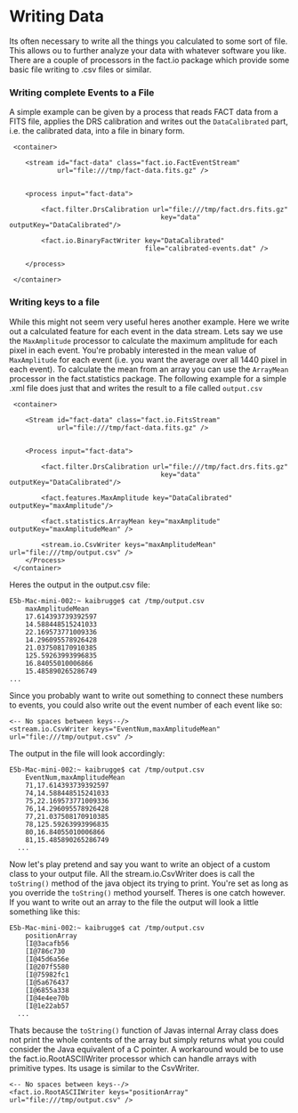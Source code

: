 Writing Data
============
Its often necessary to write all the things you calculated to some sort of file. This allows ou to further analyze your data with whatever 
software you like. There are a couple of processors in the fact.io package which provide some basic file writing to .csv files or similar.




### Writing complete Events to a File

A simple example can be given by a process that reads FACT data from
a FITS file, applies the DRS calibration and writes out the `DataCalibrated`
part, i.e. the calibrated data, into a file in binary form.

     <container>

        <stream id="fact-data" class="fact.io.FactEventStream"
                url="file:///tmp/fact-data.fits.gz" />


        <process input="fact-data">
          
            <fact.filter.DrsCalibration url="file:///tmp/fact.drs.fits.gz"  
                                          key="data" outputKey="DataCalibrated"/>

            <fact.io.BinaryFactWriter key="DataCalibrated"
                                      file="calibrated-events.dat" />
            
        </process>

     </container>


### Writing keys to a file

While this might not seem very useful heres another example. Here we write out a calculated feature for each event in the data stream. 
Lets say we use the `MaxAmplitude` processor to calculate the maximum amplitude for each pixel in each event.
You're probably interested in the mean value of `MaxAmplitude` for each event (i.e.  you want the average over all 1440 pixel in each event).
To calculate the mean from an array you can use the `ArrayMean` processor in the fact.statistics package. The following example for a simple
.xml file does just that and writes the result to a file called `output.csv`

     <container>

        <Stream id="fact-data" class="fact.io.FitsStream"
                url="file:///tmp/fact-data.fits.gz" />


        <Process input="fact-data">
          
            <fact.filter.DrsCalibration url="file:///tmp/fact.drs.fits.gz"  
                                          key="data" outputKey="DataCalibrated"/>
        
            <fact.features.MaxAmplitude key="DataCalibrated" outputKey="maxAmplitude"/>

            <fact.statistics.ArrayMean key="maxAmplitude" outputKey="maxAmplitudeMean" />
            
            <stream.io.CsvWriter keys="maxAmplitudeMean" url="file:///tmp/output.csv" />
        </Process>
     </container>

Heres the output in the output.csv file:

    E5b-Mac-mini-002:~ kaibrugge$ cat /tmp/output.csv
        maxAmplitudeMean
        17.614393739392597
        14.588448515241033
        22.169573771009336
        14.296095578926428
        21.037508170910385
        125.59263993996835
        16.84055010006866
        15.485890265286749
    ...

Since you probably want to write out something to connect these numbers to events, you could also write out the event number of each event like so:
    
    <-- No spaces between keys--/>    
    <stream.io.CsvWriter keys="EventNum,maxAmplitudeMean" url="file:///tmp/output.csv" />


The output in the file will look accordingly:

    E5b-Mac-mini-002:~ kaibrugge$ cat /tmp/output.csv
        EventNum,maxAmplitudeMean
        71,17.614393739392597
        74,14.588448515241033
        75,22.169573771009336
        76,14.296095578926428
        77,21.037508170910385
        78,125.59263993996835
        80,16.84055010006866
        81,15.485890265286749
      ...

Now let's play pretend and say you want to write an object of a custom class to your output file. All the stream.io.CsvWriter does is call the `toString()` method of the
java object its trying to print.  You're set as long as you override the `toString()` method yourself. 
Theres is one catch however. If you want to write out an array to the file the output will look a little something like this:

    E5b-Mac-mini-002:~ kaibrugge$ cat /tmp/output.csv
		positionArray
		[I@3acafb56
		[I@786c730
		[I@45d6a56e
		[I@207f5580
		[I@75982fc1
		[I@5a676437
		[I@6855a338
		[I@4e4ee70b
		[I@1e22ab57
      ...

Thats because the `toString()` function of Javas internal Array class does not print the whole contents of the array but simply
returns what you could consider the Java equivalent of a C pointer. A workaround would be to use the fact.io.RootASCIIWriter processor
which can handle arrays with primitive types. Its usage is similar to the CsvWriter.

    <-- No spaces between keys--/>    
    <fact.io.RootASCIIWriter keys="positionArray" url="file:///tmp/output.csv" />

	
	  